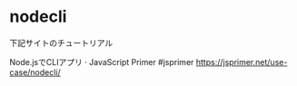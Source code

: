 # nodecli

下記サイトのチュートリアル

Node.jsでCLIアプリ · JavaScript Primer #jsprimer
https://jsprimer.net/use-case/nodecli/
